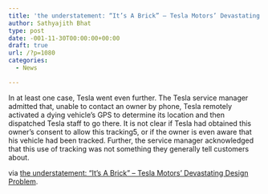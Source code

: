 ```yaml
---
title: 'the understatement: “It’s A Brick” – Tesla Motors’ Devastating Design Problem'
author: Sathyajith Bhat
type: post
date: -001-11-30T00:00:00+00:00
draft: true
url: /?p=1080
categories:
  - News

---
```

In at least one case, Tesla went even further. The Tesla service manager admitted that, unable to contact an owner by phone, Tesla remotely activated a dying vehicle’s GPS to determine its location and then dispatched Tesla staff to go there. It is not clear if Tesla had obtained this owner’s consent to allow this tracking5, or if the owner is even aware that his vehicle had been tracked. Further, the service manager acknowledged that this use of tracking was not something they generally tell customers about.

via [the understatement: “It’s A Brick” – Tesla Motors’ Devastating Design Problem][1].

 [1]: https://theunderstatement.com/post/18030062041/its-a-brick-tesla-motors-devastating-design?ee3855e0
